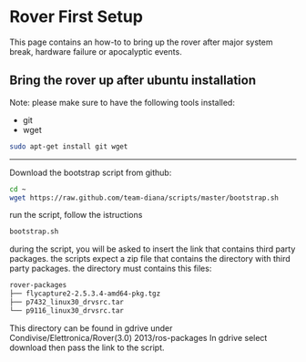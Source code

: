 # Rover First Setup

This page contains an how-to to bring up the rover after major system break, hardware failure or apocalyptic events.

## Bring the rover up after ubuntu installation

Note: please make sure to have the following tools installed:

* git
* wget

```bash 
sudo apt-get install git wget
```

- - -


Download the bootstrap script from github:
```bash
cd ~
wget https://raw.github.com/team-diana/scripts/master/bootstrap.sh
```


run the script, follow the istructions
```bash 
bootstrap.sh
```

during the script, you will be asked to insert the link that contains third party packages.
the scripts expect a zip file that contains the directory with third party packages.
the directory must contains this files:

```bash
rover-packages
├── flycapture2-2.5.3.4-amd64-pkg.tgz
├── p7432_linux30_drvsrc.tar
└── p9116_linux30_drvsrc.tar
```

This directory can be found in gdrive under Condivise/Elettronica/Rover(3.0) 2013/ros-packages
In gdrive select download then pass the link to the script.
